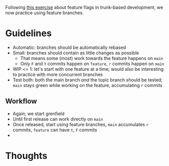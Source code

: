 Following [this exercise](../tbd-ff/README.md) about feature flags in trunk-based development, we now practice using feature branches.

# Guidelines

- Automatic: branches should be automatically rebased
- Small: branches should contain as little changes as possible
    - That means some (most) work towards the feature happens on `main`
    - Only `F` and `t` commits happen on `feature`, `r` commits happen on `main`
- WIP <= 1: let's start with one feature at a time; would also be interesting to practice with more concurrent branches
- Test both: both the main branch _and_ the topic branch should be tested; `main` stays green while working on the feature, accumulating `r` commits


## Workflow

- Again, we start grenfield
- Until first release can work directly on `main`
- Once released, start using feature branches, `main` accumulates `r` commits, `feature` can have `t`, `F` commits
- 

# Thoughts

